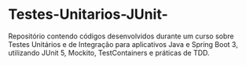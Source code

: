 # Testes-Unitarios-JUnit-
Repositório contendo códigos desenvolvidos durante um curso sobre Testes Unitários e de Integração para aplicativos Java e Spring Boot 3, utilizando JUnit 5, Mockito, TestContainers e práticas de TDD.
